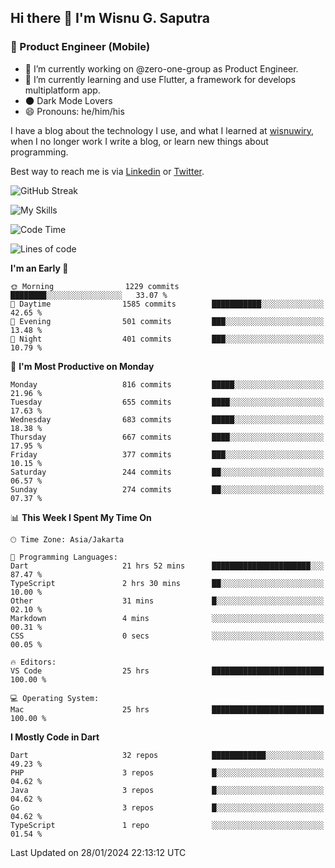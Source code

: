 ## Hi there 👋 I'm Wisnu G. Saputra

### :mobile_phone_off: Product Engineer (Mobile)

- 🔭 I’m currently working on @zero-one-group as Product Engineer.
- 🌱 I’m currently learning and use Flutter, a framework for develops multiplatform app.
- 🌑 Dark Mode Lovers
- 😄 Pronouns: he/him/his

I have a blog about the technology I use, and what I learned at [wisnuwiry](https://wisnuwiry.space/), when I no longer work I write a blog, or learn new things about programming.

Best way to reach me is via [Linkedin](https://www.linkedin.com/in/wisnu-saputra/) or [Twitter](https://twitter.com/wisnuwiry).

![GitHub Streak](https://streak-stats.demolab.com?user=wisnuwiry&theme=dark&hide_border=true)

![My Skills](https://skillicons.dev/icons?i=dart,flutter,kotlin,swift,go,js,css,neovim,git,linux&perline=5)

<!--START_SECTION:waka-->
![Code Time](http://img.shields.io/badge/Code%20Time-1%2C015%20hrs%2024%20mins-blue)

![Lines of code](https://img.shields.io/badge/From%20Hello%20World%20I%27ve%20Written-4.4%20million%20lines%20of%20code-blue)

**I'm an Early 🐤** 

```text
🌞 Morning                1229 commits        ████████░░░░░░░░░░░░░░░░░   33.07 % 
🌆 Daytime                1585 commits        ███████████░░░░░░░░░░░░░░   42.65 % 
🌃 Evening                501 commits         ███░░░░░░░░░░░░░░░░░░░░░░   13.48 % 
🌙 Night                  401 commits         ███░░░░░░░░░░░░░░░░░░░░░░   10.79 % 
```
📅 **I'm Most Productive on Monday** 

```text
Monday                   816 commits         █████░░░░░░░░░░░░░░░░░░░░   21.96 % 
Tuesday                  655 commits         ████░░░░░░░░░░░░░░░░░░░░░   17.63 % 
Wednesday                683 commits         █████░░░░░░░░░░░░░░░░░░░░   18.38 % 
Thursday                 667 commits         ████░░░░░░░░░░░░░░░░░░░░░   17.95 % 
Friday                   377 commits         ███░░░░░░░░░░░░░░░░░░░░░░   10.15 % 
Saturday                 244 commits         ██░░░░░░░░░░░░░░░░░░░░░░░   06.57 % 
Sunday                   274 commits         ██░░░░░░░░░░░░░░░░░░░░░░░   07.37 % 
```


📊 **This Week I Spent My Time On** 

```text
🕑︎ Time Zone: Asia/Jakarta

💬 Programming Languages: 
Dart                     21 hrs 52 mins      ██████████████████████░░░   87.47 % 
TypeScript               2 hrs 30 mins       ██░░░░░░░░░░░░░░░░░░░░░░░   10.00 % 
Other                    31 mins             █░░░░░░░░░░░░░░░░░░░░░░░░   02.10 % 
Markdown                 4 mins              ░░░░░░░░░░░░░░░░░░░░░░░░░   00.31 % 
CSS                      0 secs              ░░░░░░░░░░░░░░░░░░░░░░░░░   00.05 % 

🔥 Editors: 
VS Code                  25 hrs              █████████████████████████   100.00 % 

💻 Operating System: 
Mac                      25 hrs              █████████████████████████   100.00 % 
```

**I Mostly Code in Dart** 

```text
Dart                     32 repos            ████████████░░░░░░░░░░░░░   49.23 % 
PHP                      3 repos             █░░░░░░░░░░░░░░░░░░░░░░░░   04.62 % 
Java                     3 repos             █░░░░░░░░░░░░░░░░░░░░░░░░   04.62 % 
Go                       3 repos             █░░░░░░░░░░░░░░░░░░░░░░░░   04.62 % 
TypeScript               1 repo              ░░░░░░░░░░░░░░░░░░░░░░░░░   01.54 % 
```




 Last Updated on 28/01/2024 22:13:12 UTC
<!--END_SECTION:waka-->
